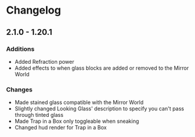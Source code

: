 # Changelog
## 2.1.0 - 1.20.1

### Additions
- Added Refraction power
- Added effects to when glass blocks are added or removed to the Mirror World

### Changes
- Made stained glass compatible with the Mirror World
- Slightly changed Looking Glass' description to specify you can't pass through tinted glass
- Made Trap in a Box only toggleable when sneaking
- Changed hud render for Trap in a Box